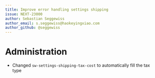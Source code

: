 ```yaml
---
title: Improve error handling settings shipping
issue: NEXT-23000
author: Sebastian Seggewiss
author_email: s.seggewiss@haokeyingxiao.com
author_github: @seggewiss
---
```

# Administration
* Changed `sw-settings-shipping-tax-cost` to automatically fill the tax type
